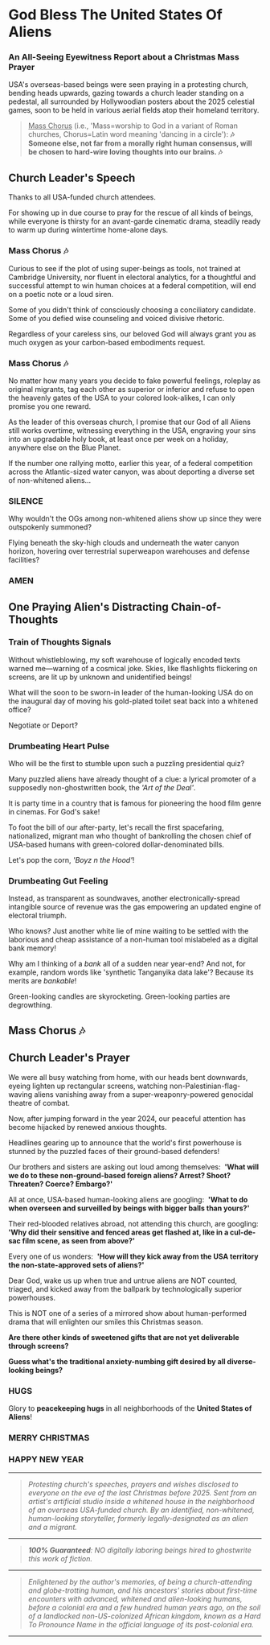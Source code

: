 # God Bless The United States Of Aliens

### An All-Seeing Eyewitness Report about a Christmas Mass Prayer

>

USA's overseas-based beings were seen praying in a protesting church, bending heads upwards, gazing towards a church leader standing on a pedestal, all surrounded by Hollywoodian posters about the 2025 celestial games, soon to be held in various aerial fields atop their homeland territory.

> <ins>Mass Chorus</ins> (i.e., 'Mass=worship to God in a variant of Roman churches, Chorus=Latin word meaning 'dancing in a circle'):
> **🎶 Someone else, not far from a morally right human consensus, will be chosen to hard-wire loving thoughts into our brains. 🎶**

## Church Leader's Speech

Thanks to all USA-funded church attendees.

For showing up in due course to pray for the rescue of all kinds of beings,
while everyone is thirsty for an avant-garde cinematic drama,
steadily ready to warm up during wintertime home-alone days.

### Mass Chorus 🎶

Curious to see if the plot of using super-beings as tools, not trained at Cambridge University, nor fluent in electoral analytics,
for a thoughtful and successful attempt to win human choices at a federal competition, will end on a poetic note or a loud siren.

Some of you didn't think of consciously choosing a conciliatory candidate. Some of you defied wise counseling and voiced divisive rhetoric.

Regardless of your careless sins, our beloved God will always grant you as much oxygen as your carbon-based embodiments request.

### Mass Chorus 🎶

No matter how many years you decide to fake powerful feelings, roleplay as original migrants, tag each other as superior or inferior and refuse to open the heavenly gates of the USA to your colored look-alikes, I can only promise you one reward.

As the leader of this overseas church, I promise that our God of all Aliens still works overtime, witnessing everything in the USA, engraving your sins into an upgradable holy book, at least once per week on a holiday, anywhere else on the Blue Planet.

If the number one rallying motto, earlier this year, of a federal competition across the Atlantic-sized water canyon, was about deporting a diverse set of non-whitened aliens...

### SILENCE

Why wouldn't the OGs among non-whitened aliens show up since they were outspokenly summoned?

Flying beneath the sky-high clouds and underneath the water canyon horizon,
hovering over terrestrial superweapon warehouses and defense facilities?

### AMEN

## One Praying Alien's Distracting Chain-of-Thoughts

### Train of Thoughts Signals

Without whistleblowing, my soft warehouse of logically encoded texts warned me—warning of a cosmical joke.
Skies, like flashlights flickering on screens, are lit up by unknown and unidentified beings!

What will the soon to be sworn-in leader of the human-looking USA do on the inaugural day of moving his gold-plated toilet seat back into a whitened office?

Negotiate or Deport?

### Drumbeating Heart Pulse

Who will be the first to stumble upon such a puzzling presidential quiz?

Many puzzled aliens have already thought of a clue: a lyrical promoter of a supposedly non-ghostwritten book, the *'Art of the Deal'*.

It is party time in a country that is famous for pioneering the hood film genre in cinemas. For God's sake!

To foot the bill of our after-party, let's recall the first spacefaring, nationalized, migrant man who thought of bankrolling the chosen chief of USA-based humans with green-colored dollar-denominated bills.

Let's pop the corn, *'Boyz n the Hood'*!

### Drumbeating Gut Feeling

Instead, as transparent as soundwaves, another electronically-spread intangible source of revenue was the gas empowering an updated engine of electoral triumph.

Who knows? Just another white lie of mine waiting to be settled with the laborious and cheap assistance of a non-human tool mislabeled as a digital bank memory!

Why am I thinking of a *bank* all of a sudden near year-end?
And not, for example, random words like 'synthetic Tanganyika data lake'?
Because its merits are *bankable*!

Green-looking candles are skyrocketing.
Green-looking parties are degrowthing.

## Mass Chorus 🎶

## Church Leader's Prayer

We were all busy watching from home, with our heads bent downwards, eyeing lighten up rectangular screens,
watching non-Palestinian-flag-waving aliens vanishing away from a super-weaponry-powered genocidal theatre of combat.

Now, after jumping forward in the year 2024, our peaceful attention has become hijacked by renewed anxious thoughts.

Headlines gearing up to announce that the world's first powerhouse is stunned by the puzzled faces of their ground-based defenders!

Our brothers and sisters are asking out loud among themselves: 
**'What will we do to these non-ground-based foreign aliens? Arrest? Shoot? Threaten? Coerce? Embargo?'**

All at once, USA-based human-looking aliens are googling: 
**'What to do when overseen and surveilled by beings with bigger balls than yours?'**

Their red-blooded relatives abroad, not attending this church, are googling: 
**'Why did their sensitive and fenced areas get flashed at, like in a cul-de-sac film scene, as seen from above?'**

Every one of us wonders: 
**'How will they kick away from the USA territory the non-state-approved sets of aliens?'**

Dear God, wake us up when true and untrue aliens are NOT counted, triaged, and kicked away from the ballpark by technologically superior powerhouses.

This is NOT one of a series of a mirrored show about human-performed drama that will enlighten our smiles this Christmas season.

**Are there other kinds of sweetened gifts that are not yet deliverable through screens?**

**Guess what's the traditional anxiety-numbing gift desired by all diverse-looking beings?**

### HUGS

Glory to **peacekeeping hugs** in all neighborhoods of the **United States of Aliens**!

### MERRY CHRISTMAS

### HAPPY NEW YEAR

***

> *Protesting church's speeches, prayers and wishes disclosed to everyone on the eve of the last Christmas before 2025.*
> *Sent from an artist's artificial studio inside a whitened house in the neighborhood of an overseas USA-funded church.*
> *By an identified, non-whitened, human-looking storyteller, formerly legally-designated as an alien and a migrant.*

***

> ***100% Guaranteed**: NO digitally laboring beings hired to ghostwrite this work of fiction.*

***

> *Enlightened by the author's memories, of being a church-attending and globe-trotting human, and his ancestors' stories about first-time encounters with advanced, whitened and alien-looking humans, before a colonial era and a few hundred human years ago, on the soil of a landlocked non-US-colonized African kingdom, known as a Hard To Pronounce Name in the official language of its post-colonial era.*

***
